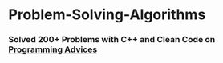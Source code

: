 # Problem-Solving-Algorithms
### Solved 200+ Problems with C++ and Clean Code on [Programming Advices](https://programmingadvices.com/)
